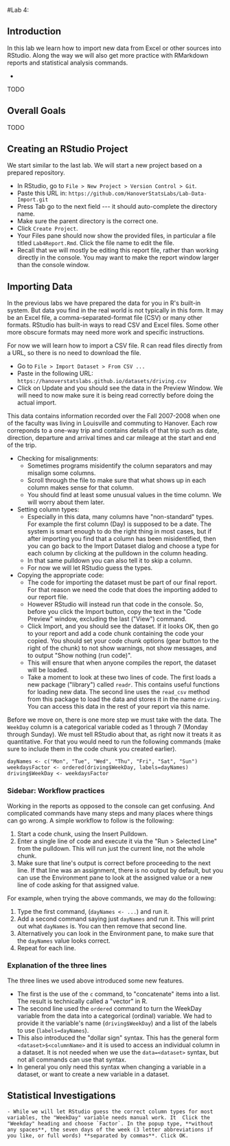 #Lab 4:

## Introduction

In this lab we learn how to import new data from Excel or other sources into RStudio. Along the way we will also get more practice with RMarkdown reports and statistical analysis commands.

-

TODO

## Overall Goals

TODO

## Creating an RStudio Project

We start similar to the last lab. We will start a new project based on a prepared repository.

- In RStudio, go to `File > New Project > Version Control > Git`.
- Paste this URL in: `https://github.com/HanoverStatsLabs/Lab-Data-Import.git`
- Press Tab go to the next field --- it should auto-complete the directory name.
- Make sure the parent directory is the correct one.
- Click `Create Project`.
- Your Files pane should now show the provided files, in particular a file titled `Lab4Report.Rmd`. Click the file name to edit the file.
- Recall that we will mostly be editing this report file, rather than working directly in the console. You may want to make the report window larger than the console window.

## Importing Data

In the previous labs we have prepared the data for you in R's built-in system. But data you find in the real world is not typically in this form. It may be an Excel file, a comma-separated-format file (CSV) or many other formats. RStudio has built-in ways to read CSV and Excel files. Some other more obscure formats may need more work and specific instructions.

For now we will learn how to import a CSV file. R can read files directly from a URL, so there is no need to download the file.

- Go to `File > Import Dataset > From CSV ...`
- Paste in the following URL: `https://hanoverstatslabs.github.io/datasets/driving.csv`
- Click on Update and you should see the data in the Preview Window. We will need to now make sure it is being read correctly before doing the actual import.

This data contains information recorded over the Fall 2007-2008 when one of the faculty was living in Louisville and commuting to Hanover. Each row correponds to a one-way trip and contains details of that trip such as date, direction, departure and arrival times and car mileage at the start and end of the trip.

- Checking for misalignments:
    - Sometimes programs misidentify the column separators and may misalign some columns.
    - Scroll through the file to make sure that what shows up in each column makes sense for that column.
    - You should find at least some unusual values in the time column. We will worry about them later.
- Setting column types:
    - Especially in this data, many columns have "non-standard" types. For example the first column (Day) is supposed to be a date. The system is smart enough to do the right thing in most cases, but if after importing you find that a column has been misidentified, then you can go back to the Import Dataset dialog and choose a type for each column by clicking at the pulldown in the column heading.
    - In that same pulldown you can also tell it to skip a column.
    - For now we will let RStudio guess the types.
- Copying the appropriate code:
    - The code for importing the dataset must be part of our final report. For that reason we need the code that does the importing added to our report file.
    - However RStudio will instead run that code in the console. So, before you click the Import button, copy the text in the "Code Preview" window, excluding the last ("View") command.
    - Click Import, and you should see the dataset. If it looks OK, then go to your report and add a code chunk containing the code your copied. You should set your code chunk options (gear button to the right of the chunk) to not show warnings, not show messages, and to output "Show nothing (run code)".
    - This will ensure that when anyone compiles the report, the dataset will be loaded.
    - Take a moment to look at these two lines of code. The first loads a new package ("library") called `readr`. This contains useful functions for loading new data. The second line uses the `read_csv` method from this package to load the data and stores it in the name `driving`. You can access this data in the rest of your report via this name.

Before we move on, there is one more step we must take with the data. The `WeekDay` column is a categorical variable coded as 1 through 7 (Monday through Sunday). We must tell RStudio about that, as right now it treats it as quantitative. For that you would need to run the following commands (make sure to include them in the code chunk you created earlier).

```{r}
dayNames <- c("Mon", "Tue", "Wed", "Thu", "Fri", "Sat", "Sun")
weekdaysFactor <- ordered(driving$WeekDay, labels=dayNames)
driving$WeekDay <- weekdaysFactor
```

### Sidebar: Workflow practices

Working in the reports as opposed to the console can get confusing. And complicated commands have many steps and many places where things can go wrong. A simple workflow to follow is the following:

1. Start a code chunk, using the Insert Pulldown.
2. Enter a single line of code and execute it via the "Run > Selected Line" from the pulldown. This will run just the current line, not the whole chunk.
3. Make sure that line's output is correct before proceeding to the next line. If that line was an assignment, there is no output by default, but you can use the Environment pane to look at the assigned value or a new line of code asking for that assigned value.

For example, when trying the above commands, we may do the following:

1. Type the first command, (`dayNames <- ...`) and run it.
2. Add a second command saying just `dayNames` and run it. This will print out what `dayNames` is. You can then remove that second line.
3. Alternatively you can look in the Environment pane, to make sure that the `dayNames` value looks correct.
4. Repeat for each line.

### Explanation of the three lines

The three lines we used above introduced some new features.

- The first is the use of the `c` command, to "concatenate" items into a list. The result is technically called a "vector" in R.
- The second line used the `ordered` command to turn the WeekDay variable from the data into a categorical (ordinal) variable. We had to provide it the variable's name (`driving$WeekDay`) and a list of the labels to use (`labels=dayNames`).
- This also introduced the "dollar sign" syntax. This has the general form `<dataset>$<columnName>` and it is used to access an individual column in a dataset. It is not needed when we use the `data=<dataset>` syntax, but not all commands can use that syntax.
- In general you only need this syntax when changing a variable in a dataset, or want to create a new variable in a dataset.

## Statistical Investigations



    - While we will let RStudio guess the correct column types for most variables, the "WeekDay" variable needs manual work. It  Click the "Weekday" heading and choose `Factor`. In the popup type, **without any spaces**, the seven days of the week (3 letter abbreviations if you like, or full words) **separated by commas**. Click OK.
